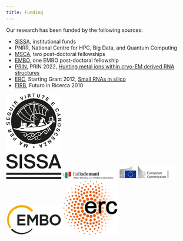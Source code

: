 ```yaml
---
title: Funding
---
```


Our research has been funded by the following sources:
- [SISSA](https://www.sissa.it/), institutional funds
- PNRR, National Centre for HPC, Big Data, and Quantum Computing
- [MSCA](https://marie-sklodowska-curie-actions.ec.europa.eu/), two post-doctoral fellowships
- [EMBO](https://www.embo.org), one EMBO post-doctoral fellowship
- [PRIN](https://prin.mur.gov.it/), PRIN 2022, [Hunting metal ions within cryo-EM derived RNA structures](https://bussilab.github.io/prin2022)
- [ERC](https://erc.europa.eu/), Starting Grant 2012, [Small RNAs in silico](http://www.srnas.sissa.it/home/)
- [FIRB](https://firb.miur.it/), Futuro in Ricerca 2010


<img src="logos/SISSA.png" width="150"/>
<img src="logos/PNRR.svg" width="150"/> 
<img src="logos/EuropeanCommission.svg" width="150"/> 
<img src="logos/EMBO.svg" width="150"/> 
<img src="logos/ERC.svg" width="150"/> 

